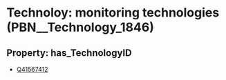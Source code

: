 # Technoloy: __monitoring technologies__ (PBN__Technology_1846)

## Property: has_TechnologyID

* [Q41567412](Q41567412)

